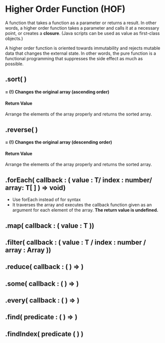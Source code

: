 # Higher Order Function \(HOF\)

A function that takes a function as a parameter or returns a result. In other words, a higher order function takes a parameter and calls it at a necessary point, or creates a **closure**. \(Java scripts can be used as value as first-class objects.\)

A higher order function is oriented towards immutability and rejects mutable data that changes the external state. In other words, the pure function is a functional programming that suppresses the side effect as much as possible.

## .sort\( \)

#### = \(!\) Changes the original array \(ascending order\)



#### Return Value

Arrange the elements of the array properly and returns the sorted array.

## .reverse\( \)

#### = \(!\) Changes the original array \(descending order\)



#### Return Value

Arrange the elements of the array properly and returns the sorted array.

## .forEach\( callback : \( value : T/ index : number/ array: T\[ \] \) =&gt; void\)

* Use forEach instead of for syntax
* It traverses the array and executes the callback function given as an argument for each element of the array. **The return value is undefined.**

## .map\( callback : \( value : T \)\)

## .filter\( callback : \( value : T / index : number / array : Array \)\)

## .reduce\( callback : \( \) =&gt; \)

## .some\( callback : \( \) =&gt; \)

## .every\( callback : \( \) =&gt; \)

## .find\( predicate : \( \) =&gt; \)

## .findIndex\( predicate \( \) \)

